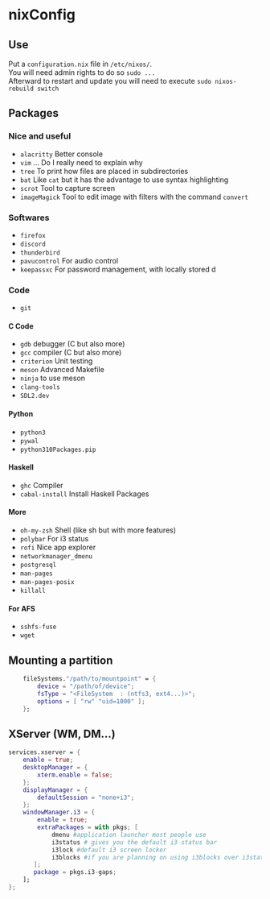 # nixConfig

## Use 

Put a `configuration.nix` file in `/etc/nixos/`.\
You will need admin rights to do so `sudo ...`\
Afterward to restart and update you will need to execute `sudo nixos-rebuild switch`





## Packages 

### Nice and useful 

 - `alacritty` Better console 
 - `vim` ... Do I really need to explain why
 - `tree` To print how files are placed in subdirectories
 - `bat` Like `cat` but it has the advantage to use syntax highlighting
 - `scrot` Tool to capture screen
 - `imageMagick` Tool to edit image with filters with the command `convert`

### Softwares

 - `firefox`
 - `discord`
 - `thunderbird`
 - `pavucontrol` For audio control
 - `keepassxc` For password management, with locally stored d

### Code 

 - `git`

#### C Code

 - `gdb` debugger (C but also more)
 - `gcc` compiler (C but also more)
 - `criterion` Unit testing
 - `meson` Advanced Makefile
 - `ninja` to use meson
 - `clang-tools`
 - `SDL2.dev`

#### Python

 - `python3`
 - `pywal`
 - `python310Packages.pip`

#### Haskell

 - `ghc` Compiler
 - `cabal-install` Install Haskell Packages

#### More

 - `oh-my-zsh` Shell (like sh but with more features)
 - `polybar` For i3 status
 - `rofi` Nice app explorer
 - `networkmanager_dmenu` 
 - `postgresql`
 - `man-pages`
 - `man-pages-posix`
 - `killall`

#### For AFS

 - `sshfs-fuse`
 - `wget`

## Mounting a partition 

```nix
    fileSystems."/path/to/mountpoint" = {
        device = "/path/of/device";
        fsType = "<FileSystem  : (ntfs3, ext4...)>";
        options = [ "rw" "uid=1000" ];
    };
```

## XServer (WM, DM...)

```nix
services.xserver = {
    enable = true;
    desktopManager = {
        xterm.enable = false;
    };
    displayManager = {
        defaultSession = "none+i3";
    };
    windowManager.i3 = {
        enable = true;
        extraPackages = with pkgs; [
            dmenu #application launcher most people use
            i3status # gives you the default i3 status bar
            i3lock #default i3 screen locker
            i3blocks #if you are planning on using i3blocks over i3status
       ];
       package = pkgs.i3-gaps;
    ];
};

```

